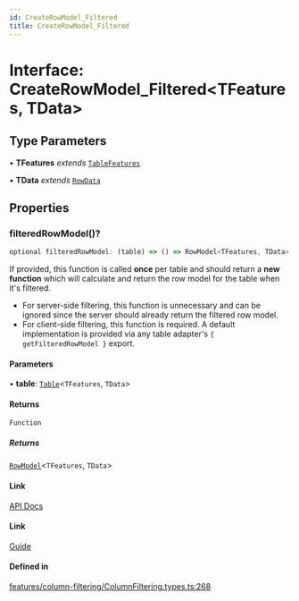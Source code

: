 ```yaml
---
id: CreateRowModel_Filtered
title: CreateRowModel_Filtered
---
```


# Interface: CreateRowModel\_Filtered\<TFeatures, TData\>

## Type Parameters

• **TFeatures** *extends* [`TableFeatures`](../type-aliases/tablefeatures.md)

• **TData** *extends* [`RowData`](../type-aliases/rowdata.md)

## Properties

### filteredRowModel()?

```ts
optional filteredRowModel: (table) => () => RowModel<TFeatures, TData>;
```

If provided, this function is called **once** per table and should return a **new function** which will calculate and return the row model for the table when it's filtered.
- For server-side filtering, this function is unnecessary and can be ignored since the server should already return the filtered row model.
- For client-side filtering, this function is required. A default implementation is provided via any table adapter's `{ getFilteredRowModel }` export.

#### Parameters

• **table**: [`Table`](../type-aliases/table.md)\<`TFeatures`, `TData`\>

#### Returns

`Function`

##### Returns

[`RowModel`](rowmodel.md)\<`TFeatures`, `TData`\>

#### Link

[API Docs](https://tanstack.com/table/v8/docs/api/features/column-filtering#getfilteredrowmodel)

#### Link

[Guide](https://tanstack.com/table/v8/docs/guide/column-filtering)

#### Defined in

[features/column-filtering/ColumnFiltering.types.ts:268](https://github.com/TanStack/table/blob/main/packages/table-core/src/features/column-filtering/ColumnFiltering.types.ts#L268)
